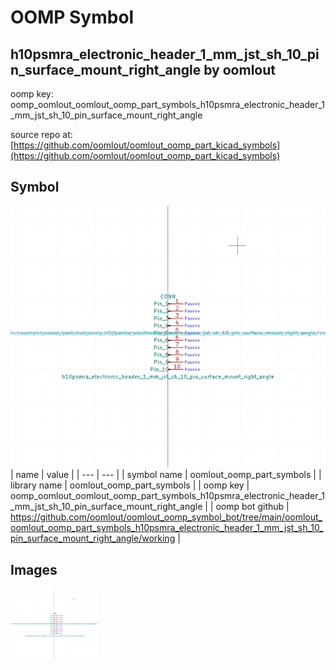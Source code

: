 # OOMP Symbol  
## h10psmra_electronic_header_1_mm_jst_sh_10_pin_surface_mount_right_angle  by oomlout  
  
oomp key: oomp_oomlout_oomlout_oomp_part_symbols_h10psmra_electronic_header_1_mm_jst_sh_10_pin_surface_mount_right_angle  
  
source repo at: [https://github.com/oomlout/oomlout_oomp_part_kicad_symbols](https://github.com/oomlout/oomlout_oomp_part_kicad_symbols)  
## Symbol  
  
[![working.png](working_600.png)](working.png)  
| name | value | 
| --- | --- | 
| symbol name | oomlout_oomp_part_symbols | 
| library name | oomlout_oomp_part_symbols | 
| oomp key | oomp_oomlout_oomlout_oomp_part_symbols_h10psmra_electronic_header_1_mm_jst_sh_10_pin_surface_mount_right_angle | 
| oomp bot github | https://github.com/oomlout/oomlout_oomp_symbol_bot/tree/main/oomlout_oomlout_oomp_part_symbols_h10psmra_electronic_header_1_mm_jst_sh_10_pin_surface_mount_right_angle/working | 
## Images  
  
[![working.png](working_140.png)](working.png)  
